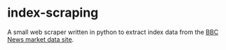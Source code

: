 # index-scraping

A small web scraper written in python to extract index data from the [BBC News market data site](https://www.bbc.co.uk/news/business/market-data).